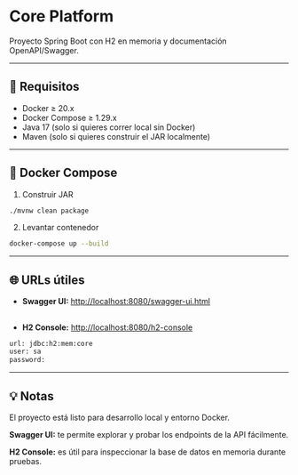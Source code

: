 # Core Platform

Proyecto Spring Boot con H2 en memoria y documentación OpenAPI/Swagger.

---

## 🚀 Requisitos

- Docker ≥ 20.x
- Docker Compose ≥ 1.29.x
- Java 17 (solo si quieres correr local sin Docker)
- Maven (solo si quieres construir el JAR localmente)

---

## 🐳 Docker Compose

1. Construir JAR

```bash
./mvnw clean package
````
2. Levantar contenedor
```bash
docker-compose up --build
```
---

## 🌐 URLs útiles

- **Swagger UI:** [http://localhost:8080/swagger-ui.html](http://localhost:8080/swagger-ui.html)
##
- **H2 Console:** [http://localhost:8080/h2-console](http://localhost:8080/h2-console)
```bash
url: jdbc:h2:mem:core
user: sa
password:
```
---

## 💡 Notas

El proyecto está listo para desarrollo local y entorno Docker.

**Swagger UI:** te permite explorar y probar los endpoints de la API fácilmente.

**H2 Console:** es útil para inspeccionar la base de datos en memoria durante pruebas.